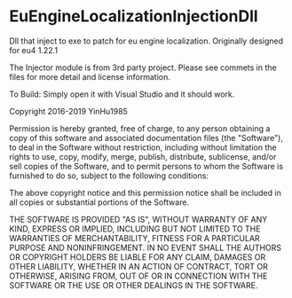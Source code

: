 # EuEngineLocalizationInjectionDll
Dll that inject to exe to patch for eu engine localization. Originally designed for eu4 1.22.1

The Injector module is from 3rd party project. Please see commets in the files for more detail and license information.

To Build: Simply open it with Visual Studio and it should work.

Copyright 2016-2019 YinHu1985

Permission is hereby granted, free of charge, to any person obtaining a copy of this software and associated documentation files (the "Software"), to deal in the Software without restriction, including without limitation the rights to use, copy, modify, merge, publish, distribute, sublicense, and/or sell copies of the Software, and to permit persons to whom the Software is furnished to do so, subject to the following conditions:

The above copyright notice and this permission notice shall be included in all copies or substantial portions of the Software.

THE SOFTWARE IS PROVIDED "AS IS", WITHOUT WARRANTY OF ANY KIND, EXPRESS OR IMPLIED, INCLUDING BUT NOT LIMITED TO THE WARRANTIES OF MERCHANTABILITY, FITNESS FOR A PARTICULAR PURPOSE AND NONINFRINGEMENT. IN NO EVENT SHALL THE AUTHORS OR COPYRIGHT HOLDERS BE LIABLE FOR ANY CLAIM, DAMAGES OR OTHER LIABILITY, WHETHER IN AN ACTION OF CONTRACT, TORT OR OTHERWISE, ARISING FROM, OUT OF OR IN CONNECTION WITH THE SOFTWARE OR THE USE OR OTHER DEALINGS IN THE SOFTWARE.
